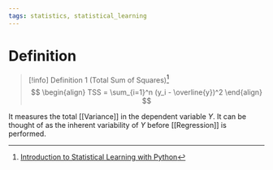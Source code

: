 ```yaml
---
tags: statistics, statistical_learning
---
```


# Definition

> [!info] Definition 1 (Total Sum of Squares)[^1]
> $$
> \begin{align}
> TSS = \sum_{i=1}^n (y_i - \overline{y})^2
> \end{align}
> $$

It measures the total [[Variance]] in the dependent variable $Y$. It can be thought of as the inherent variability of $Y$ before [[Regression]] is performed.

[^1]: [Introduction to Statistical Learning with Python](zotero://open-pdf/library/items/9JTAJ2JI?page=88)